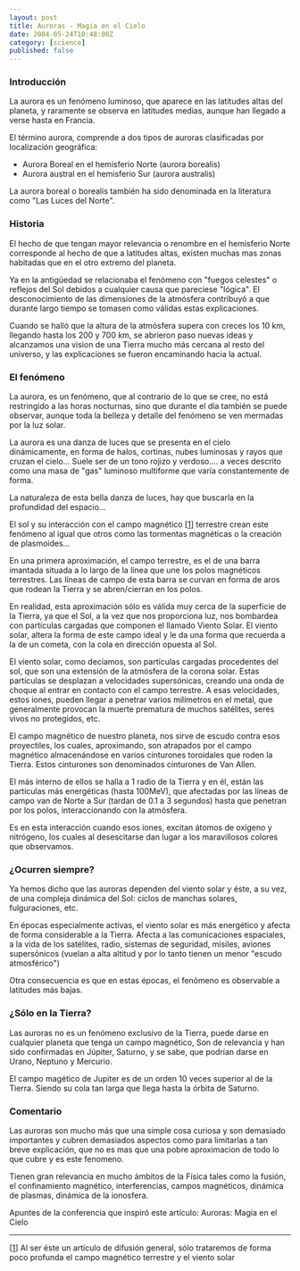 ```yaml
---
layout: post
title: Auroras - Magia en el Cielo
date: 2004-05-24T10:48:00Z
category: [science]
published: false
---
```


### Introducción 

La aurora es un fenómeno luminoso, que aparece en las latitudes altas
del planeta, y raramente se observa en latitudes medias, aunque han
llegado a verse hasta en Francia.

El término aurora, comprende a dos tipos de auroras clasificadas por
localización geográfica:

-  Aurora Boreal en el
hemisferio Norte (aurora borealis)
-  Aurora austral en
el hemisferio Sur (aurora australis)

La aurora boreal o borealis también ha sido denominada en la literatura
como "Las Luces del Norte".

### Historia 

El hecho de que tengan mayor relevancia o renombre en el hemisferio
Norte corresponde al hecho de que a latitudes altas, existen muchas mas
zonas habitadas que en el otro extremo del planeta.

Ya en la antigüedad se relacionaba el fenómeno con "fuegos celestes" o
reflejos del Sol debidos a cualquier causa que pareciese "lógica". El
desconocimiento de las dimensiones de la atmósfera contribuyó a que
durante largo tiempo se tomasen como válidas estas explicaciones.

Cuando se halló que la altura de la atmósfera supera con creces los 10
km, llegando hasta los 200 y 700 km, se abrieron paso nuevas ideas y
alcanzamos una vision de una Tierra mucho más cercana al resto del
universo, y las explicaciones se fueron encaminando hacia la actual.

### El fenómeno 

La aurora, es un fenómeno, que al contrario de lo que se cree, no está
restringido a las horas nocturnas, sino que durante el día también se
puede observar, aunque toda la belleza y detalle del fenómeno se ven
mermadas por la luz solar.

La aurora es una danza de luces que se presenta en el cielo
dinámicamente, en forma de halos, cortinas, nubes luminosas y rayos que
cruzan el cielo... Suele ser de un tono rojizo y verdoso.... a veces
descrito como una masa de "gas" luminoso multiforme que varía
constantemente de forma.

La naturaleza de esta bella danza de luces, hay que buscarla en la
profundidad del espacio...

El sol y su interacción con el campo magnético
[[1](#nb12-1 "Al ser éste un artículo de difusión general, sólo trataremos de forma poco (...)")]
terrestre crean este fenómeno al igual que otros como las tormentas
magnéticas o la creación de plasmoides...

En una primera aproximación, el campo terrestre, es el de una barra
imantada situada a lo largo de la línea que une los polos magnéticos
terrestres. Las líneas de campo de esta barra se curvan en forma de aros
que rodean la Tierra y se abren/cierran en los polos.

En realidad, esta aproximación sólo es válida muy cerca de la superficie
de la Tierra, ya que el Sol, a la vez que nos proporciona luz, nos
bombardea con partículas cargadas que componen el llamado Viento Solar.
El viento solar, altera la forma de este campo ideal y le da una forma
que recuerda a la de un cometa, con la cola en dirección opuesta al Sol.

El viento solar, como decíamos, son partículas cargadas procedentes del
sol, que son una extensión de la atmósfera de la corona solar. Estas
partículas se desplazan a velocidades supersónicas, creando una onda de
choque al entrar en contacto con el campo terrestre. A esas velocidades,
estos iones, pueden llegar a penetrar varios milímetros en el metal, que
generalmente provocan la muerte prematura de muchos satélites, seres
vivos no protegidos, etc.

El campo magnético de nuestro planeta, nos sirve de escudo contra esos
proyectiles, los cuales, aproximando, son atrapados por el campo
magnético almacenándose en varios cinturones toroidales que roden la
Tierra. Estos cinturones son denominados cinturones de Van Allen.

El más interno de ellos se halla a 1 radio de la Tierra y en él, están
las partículas más energéticas (hasta 100MeV), que afectadas por las
líneas de campo van de Norte a Sur (tardan de 0.1 a 3 segundos) hasta
que penetran por los polos, interaccionando con la atmósfera.

Es en esta interacción cuando esos iones, excitan átomos de oxígeno y
nitrógeno, los cuales al desescitarse dan lugar a los maravillosos
colores que observamos.

### ¿Ocurren siempre? 

Ya hemos dicho que las auroras dependen del viento solar y éste, a su
vez, de una compleja dinámica del Sol: ciclos de manchas solares,
fulguraciones, etc.

En épocas especialmente activas, el viento solar es más energético y
afecta de forma considerable a la Tierra. Afecta a las comunicaciones
espaciales, a la vida de los satélites, radio, sistemas de seguridad,
misiles, aviones supersónicos (vuelan a alta altitud y por lo tanto
tienen un menor "escudo atmosférico")

Otra consecuencia es que en estas épocas, el fenómeno es observable a
latitudes más bajas.

### ¿Sólo en la Tierra? 

Las auroras no es un fenómeno exclusivo de la Tierra, puede darse en
cualquier planeta que tenga un campo magnético, Son de relevancia y han
sido confirmadas en Júpiter, Saturno, y se sabe, que podrían darse en
Urano, Neptuno y Mercurio.

El campo magético de Jupiter es de un orden 10 veces superior al de la
Tierra. Siendo su cola tan larga que llega hasta la órbita de Saturno.

### Comentario 

Las auroras son mucho más que una simple cosa curiosa y son demasiado
importantes y cubren demasiados aspectos como para limitarlas a tan
breve explicación, que no es mas que una pobre aproximacion de todo lo
que cubre y es este fenomeno.

Tienen gran relevancia en mucho ámbitos de la Física tales como la
fusión, el confinamiento magnético, interferencias, campos magnéticos,
dinámica de plasmas, dinámica de la ionosfera.

Apuntes de la conferencia que inspiró este artículo: Auroras: Magia en
el Cielo

* * * * *

[[1](#nh12-1 "Notas 12-1")] Al ser éste un artículo de difusión general,
sólo trataremos de forma poco profunda el campo magnético terrestre y el
viento solar

